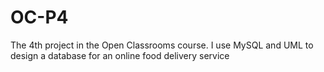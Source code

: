 # OC-P4
The 4th project in the Open Classrooms course. I use MySQL and UML to design a database for an online food delivery service
